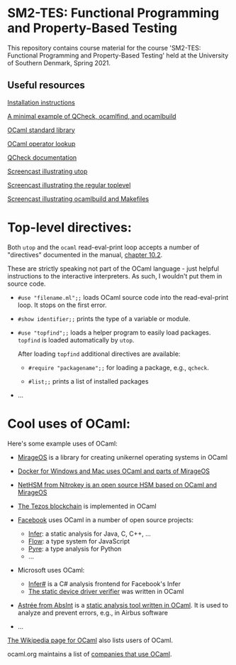 SM2-TES: Functional Programming and Property-Based Testing
==========================================================

This repository contains course material for the course 'SM2-TES:
Functional Programming and Property-Based Testing' held at the
University of Southern Denmark, Spring 2021.


Useful resources
----------------

[Installation instructions](INSTALL.md)

[A minimal example of QCheck, ocamlfind, and ocamlbuild](https://github.com/jmid/qcheck-example)

[OCaml standard library](http://caml.inria.fr/pub/docs/manual-ocaml/libref/)

[OCaml operator lookup](https://www.craigfe.io/operator-lookup/)

[QCheck documentation](http://c-cube.github.io/qcheck/0.16/qcheck/)

[Screencast illustrating utop](https://asciinema.org/a/226259)

[Screencast illustrating the regular toplevel](https://asciinema.org/a/226227)

[Screencast illustrating ocamlbuild and Makefiles](https://asciinema.org/a/226228)


Top-level directives:
=====================

Both `utop` and the `ocaml` read-eval-print loop accepts a number of "directives"
documented in the manual, [chapter 10.2](https://caml.inria.fr/pub/docs/manual-ocaml/toplevel.html#sec298).

These are strictly speaking not part of the OCaml language - just helpful instructions
to the interactive interpreters. As such, I wouldn't put them in source code.

 - `#use "filename.ml";;`  loads OCaml source code into the read-eval-print loop. It stops on the first error.

 - `#show identifier;;`   prints the type of a variable or module.

 - `#use "topfind";;`    loads a helper program to easily load packages. `topfind` is loaded automatically by `utop`.

    After loading `topfind` additional directives are available:

    * `#require "packagename";;`   for loading a package, e.g., `qcheck`.

    * `#list;;`           prints a list of installed packages

 - ...


Cool uses of OCaml:
===================

Here's some example uses of OCaml:

 - [MirageOS](https://mirage.io/) is a library for creating unikernel operating systems in OCaml

 - [Docker for Windows and Mac uses OCaml and parts of MirageOS](https://www.docker.com/blog/docker-for-mac-windows-beta/)

 - [NetHSM from Nitrokey is an open source HSM based on OCaml and MirageOS](https://www.nitrokey.com/products/nethsm)

 - [The Tezos blockchain](https://en.wikipedia.org/wiki/Tezos) is implemented in OCaml

 - [Facebook](https://github.com/facebook/) uses OCaml in a number of open source projects:
   * [Infer](https://github.com/facebook/infer): a static analysis for Java, C, C++, ...
   * [Flow](https://github.com/facebook/flow): a type system for JavaScript
   * [Pyre](https://github.com/facebook/pyre-check): a type analysis for Python
   * ...

 - Microsoft uses OCaml:
   * [Infer#](https://github.com/microsoft/infersharp) is a C# analysis frontend for Facebook's Infer
   * [The static device driver verifier](https://en.wikipedia.org/wiki/SLAM_project) was written in OCaml

 - [Astrée from AbsInt](https://www.absint.com/astree/) is a [static analysis tool written in OCaml](https://www.astree.ens.fr/). It is used to analyze and prevent errors, e.g., in Airbus software

 - ...

[The Wikipedia page for OCaml](https://en.wikipedia.org/wiki/OCaml#Software_written_in_OCaml) also lists users of OCaml.

ocaml.org maintains a list of [companies that use OCaml](https://ocaml.org/learn/companies.html).
